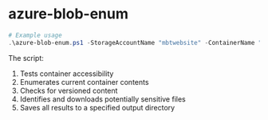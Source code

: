 # azure-blob-enum


```powershell
# Example usage
.\azure-blob-enum.ps1 -StorageAccountName "mbtwebsite" -ContainerName "$web"
```

The script:
1. Tests container accessibility
2. Enumerates current container contents
3. Checks for versioned content
4. Identifies and downloads potentially sensitive files
5. Saves all results to a specified output directory